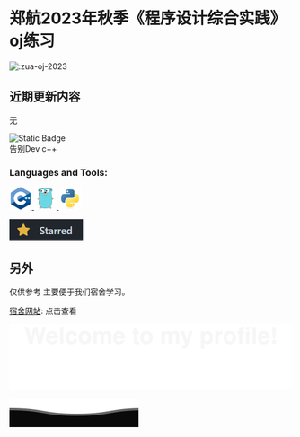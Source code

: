 
# 郑航2023年秋季《程序设计综合实践》oj练习

![:zua-oj-2023](https://count.getloli.com/get/@:zua-oj-2023?theme=gelbooru)


## 近期更新内容
无  


 
![Static Badge](https://img.shields.io/badge/%E6%8E%A8%E8%8D%90%E5%B7%A5%E5%85%B7-%E5%B0%8F%E7%86%8A%E7%8C%ABc%2B%2B-brightgreen)  
告别Dev c++
<h3 align="left">Languages and Tools:</h3>
<p align="left"> <a href="https://www.w3schools.com/cpp/" target="_blank" rel="noreferrer"> <img src="https://raw.githubusercontent.com/devicons/devicon/master/icons/cplusplus/cplusplus-original.svg" alt="cplusplus" width="40" height="40"/> </a> <a href="https://golang.org" target="_blank" rel="noreferrer"> <img src="https://raw.githubusercontent.com/devicons/devicon/master/icons/go/go-original.svg" alt="go" width="40" height="40"/> </a> <a href="https://www.python.org" target="_blank" rel="noreferrer"> <img src="https://raw.githubusercontent.com/devicons/devicon/master/icons/python/python-original.svg" alt="python" width="40" height="40"/> </a> </p>


  
![Alt text](assets/4.png)          
 
## 另外
仅供参考  主要便于我们宿舍学习。  
 
[宿舍网站](https://xfk215.github.io/332sushe/):  点击查看   
  
![Alt text](assets/Bottom_up.svg)  
 
![Alt text](assets/Bottom_down.svg)





